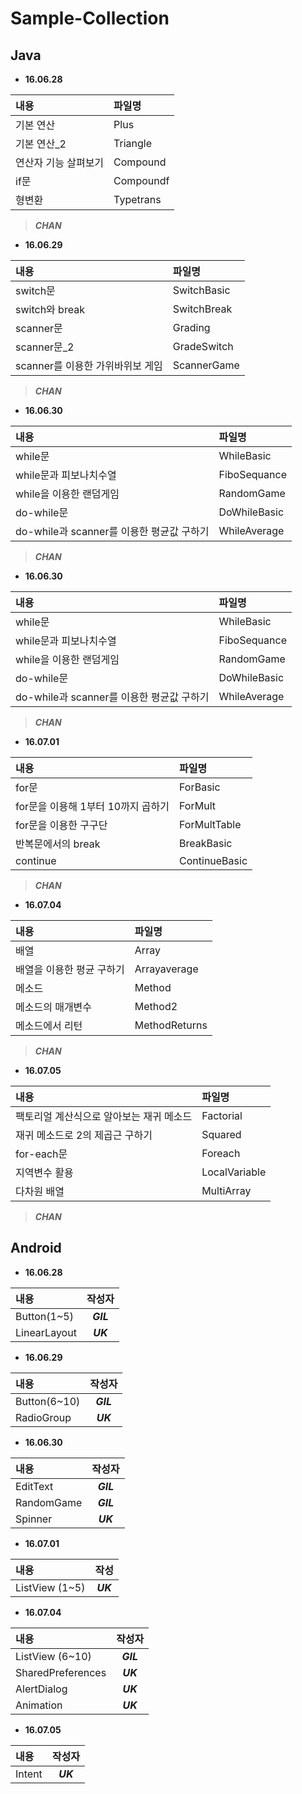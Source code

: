 # Sample-Collection

## Java

- **16.06.28**

|내용|파일명|
|:--------------|:-----|
|기본 연산|Plus|
|기본 연산_2|Triangle|
|연산자 기능 살펴보기|Compound|
|if문|Compoundf|
|형변환|Typetrans|
>***CHAN***


- **16.06.29**

|내용|파일명|
|:---------------|:-----|
|switch문		|SwitchBasic|
|switch와 break|SwitchBreak|
|scanner문|Grading|
|scanner문_2|GradeSwitch|
|scanner를 이용한 가위바위보 게임|ScannerGame|
> ***CHAN***

- **16.06.30**

|내용|파일명|
|:---------------|:-----|
|while문		|WhileBasic|
|while문과 피보나치수열|FiboSequance|
|while을 이용한 랜덤게임|RandomGame|
|do-while문|DoWhileBasic|
|do-while과 scanner를 이용한 평균값 구하기|WhileAverage|
> ***CHAN***


- **16.06.30**

|내용|파일명|
|:---------------|:-----|
|while문|WhileBasic|
|while문과 피보나치수열|FiboSequance|
|while을 이용한 랜덤게임|RandomGame|
|do-while문|DoWhileBasic|
|do-while과 scanner를 이용한 평균값 구하기|WhileAverage|
> ***CHAN***

- **16.07.01**

|내용|파일명|
|:---------------|:-----|
|for문|ForBasic|
|for문을 이용해 1부터 10까지 곱하기|ForMult|
|for문을 이용한 구구단|ForMultTable|
|반복문에서의 break|BreakBasic|
|continue|ContinueBasic|
> ***CHAN***

- **16.07.04**

|내용|파일명|
|:---------------|:-----|
|배열|Array|
|배열을 이용한 평균 구하기|Arrayaverage|
|메소드|Method|
|메소드의 매개변수|Method2|
|메소드에서 리턴|MethodReturns|
> ***CHAN***

- **16.07.05**

|내용|파일명|
|:---------------|:-----|
|팩토리얼 계산식으로 알아보는 재귀 메소드|Factorial|
|재귀 메소드로 2의 제곱근 구하기|Squared|
|for-each문|Foreach|
|지역변수 활용|LocalVariable|
|다차원 배열|MultiArray|
> ***CHAN***


## Android



- **16.06.28**

|내용|작성자|
|:-----------|:--------:|
|Button(1~5) |***GIL***	|
|LinearLayout|***UK***	|


- **16.06.29**

|내용|작성자|
|:-----------|:--------:|
|Button(6~10)|***GIL***	|
|RadioGroup  |***UK***	|


- **16.06.30**

|내용|작성자|
|:----------|:---------:|
|EditText	|***GIL***	|
|RandomGame	|***GIL***	|
|Spinner	|***UK***	|

- **16.07.01**

|내용				   |작성		  |
|:------------------|:---------:|
|ListView (1~5)		|***UK***	|

- **16.07.04**

|내용|작성자|
|:------------------|:---------:|
|ListView (6~10)	|***GIL***	|
|SharedPreferences  |***UK***	|
|AlertDialog		|***UK***	|
|Animation			|***UK***	|

- **16.07.05**

|내용|작성자|
|:------------------|:---------:|
|Intent				|***UK***	|
